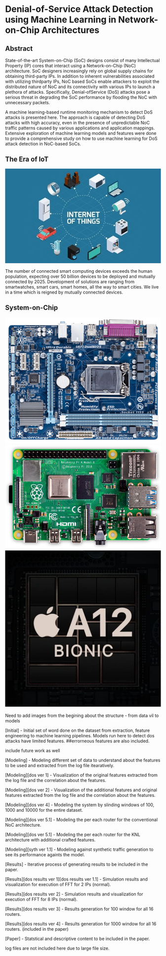 # Denial-of-Service Attack Detection using Machine Learning in Network-on-Chip Architectures

## Abstract

State-of-the-art System-on-Chip (SoC) designs consist of many Intellectual Property (IP) cores that interact using a Network-on-Chip (NoC) architecture. SoC designers increasingly rely on global supply chains for obtaining third-party IPs. In addition to inherent vulnerabilities associated with utilizing thirdparty IPs, NoC based SoCs enable attackers to exploit the distributed nature of NoC and its connectivity with various IPs to launch a plethora of attacks. Specifically, Denial-ofService (DoS) attacks pose a serious threat in degrading the SoC performance by flooding the NoC with unnecessary packets.

A machine learning-based runtime monitoring mechanism to detect DoS attacks is presented here. The approach is capable of detecting DoS attacks with high accuracy, even in the presence of unpredictable NoC traffic patterns caused by various applications and application mappings. Extensive exploration of machine learning models and features were done to provide a comprehensive study on how to use machine learning for DoS attack detection in NoC-based SoCs.

## The Era of IoT


<p align="center"> 
<img src = "https://github.com/chamikasudusinghe/nocml/blob/master/%5B05%20-%20Resources%5D/01-iot.png">
</p>

The number of connected smart computing devices exceeds the human population, expecting over 50 billion devices to be deployed and mutually connected by 2025. Development of solutions are ranging from smartwatches, smart cars, smart homes, all the way to smart cities. We live in a time which is reigned by mutually connected devices.

## System-on-Chip

<div class="row">
  <div class="column" style="display: inline-block">
    <img src="https://github.com/chamikasudusinghe/nocml/blob/master/%5B05%20-%20Resources%5D/02-motherboard.png">
  </div>
  <div class="column" style="display: inline-block">
    <img src="https://github.com/chamikasudusinghe/nocml/blob/master/%5B05%20-%20Resources%5D/02-raspberrypi.png">
  </div>
  <div class="column" style="display: inline-block">
    <img src="https://github.com/chamikasudusinghe/nocml/blob/master/%5B05%20-%20Resources%5D/02-applebionic.png">
  </div>
</div>

Need to add images from the begining about the structure - from data vil to models

[Initial] - Initial set of word done on the dataset from extraction, feature engineering to machine learning pipelines. Models run here to detect  dos attacks have limited features. ##errorneous features are also included.

include future work as well

[Modeling] - Modeling different set of data to understand about the features to be used and extracted from the log file itearatively.

[Modeling][dos ver 1] - Visualization of the original features extracted from the log file and the correlation about the features.

[Modeling][dos ver 2] - Visualization of the additional features and original features extracted from the log file and the correlation about the features.

[Modeling][dos ver 4] - Modeling the system by slinding windows of 100, 1000 and 10000 for the entire dataset.

[Modeling][dos ver 5.1] - Modeling the per each router for the conventional NoC architecture.

[Modeling][dos ver 5.1] - Modeling the per each router for the KNL architecture with additional crafted features.

[Modeling][syth ver 1.1] - Modeling against synthetic traffic generation to see its performance againts the model.

[Results] - Iterative process of generating results to be included in the paper.

[Results][dos results ver 1][dos results ver 1.1] -  Simulation results and visualization for execution of FFT for 2 IPs (normal).

[Results][dos results ver 2] -  Simulation results and visualization for execution of FFT for 8 IPs (normal).

[Results][dos results ver 3] -  Results generation for 100 window for all 16  routers.

[Results][dos results ver 4] -   Results generation for 1000 window for all 16  routers. (included in the paper)

[Paper] - Statstical and descriptive content to be included in the paper.

log files are not included here due to large file size.
